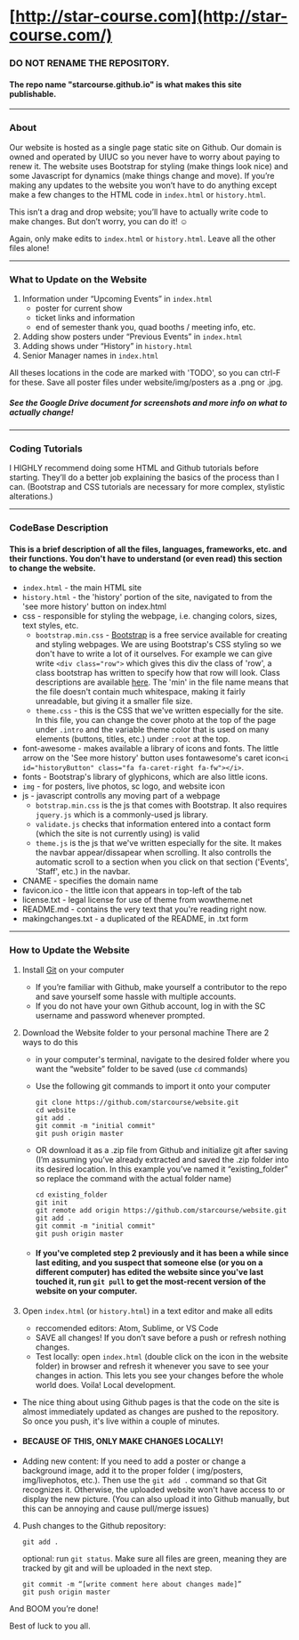 # [http://star-course.com](http://star-course.com/)

### DO NOT RENAME THE REPOSITORY. 
#### The repo name "starcourse.github.io" is what makes this site publishable.

--------------------------------------------------

### About

Our website is hosted as a single page static site on Github. Our domain is owned and operated by UIUC so you never have to worry about paying to renew it. The website uses Bootstrap for styling (make things look nice) and some Javascript for dynamics (make things change and move). If you’re making any updates to the website you won’t have to do anything except make a few changes to the HTML code in `index.html` or  `history.html`.

This isn’t a drag and drop website; you’ll have to actually write code to make changes. But don’t worry, you can do it! ☺

Again, only make edits to `index.html` or `history.html`. Leave all the other files alone!

--------------------------------------------------

### What to Update on the Website
1. Information under “Upcoming Events” in `index.html`
   - poster for current show
   - ticket links and information
   - end of semester thank you,  quad booths / meeting info, etc.
2. Adding show posters under “Previous Events” in `index.html`
3. Adding shows under “History” in `history.html`
4. Senior Manager names in `index.html`

All theses locations in the code are marked with 'TODO', so you can ctrl-F for these.
Save all poster files under website/img/posters as a .png or .jpg.

##### See the Google Drive document for screenshots and more info on what to actually change!

---------------------------------------------------
### Coding Tutorials
I HIGHLY recommend doing some HTML and Github tutorials before starting. They’ll do a better job explaining the basics of the process than I can. (Bootstrap and CSS tutorials are necessary for more complex, stylistic alterations.)

---------------------------------------------------
### CodeBase Description
#### This is a brief description of all the files, languages, frameworks, etc. and their functions. You don't have to understand (or even read) this section to change the website.
 - `index.html` - the main HTML site
 - `history.html` - the 'history' portion of the site, navigated to from the 'see more history' button on index.html
 - css - responsible for styling the webpage, i.e. changing colors, sizes, text styles, etc.
    - `bootstrap.min.css` - [Bootstrap](https://getbootstrap.com/) is a free service available for creating and styling webpages. We are using Bootstrap's CSS styling so we don't have to write a lot of it ourselves. For example we can give write `<div class="row">` which gives this div the class of 'row', a class bootstrap has written to specify how that row will look. Class descriptions are available [here](https://getbootstrap.com/docs/3.4/css/). The 'min' in the file name means that the file doesn't contain much whitespace, making it fairly unreadable, but giving it a smaller file size. 
     - `theme.css` - this is the CSS that we've written especially for the site. In this file, you can change the cover photo at the top of the page under `.intro` and the variable theme color that is used on many elements (buttons, titles, etc.) under `:root` at the top.
 - font-awesome - makes available a library of icons and fonts. The little arrow on the 'See more history' button uses fontawesome's caret icon`<i id="historyButton" class="fa fa-caret-right fa-fw"></i>`.
 - fonts - Bootstrap's library of glyphicons, which are also little icons.
 - `img` - for posters, live photos, sc logo, and website icon
 - js - javascript controlls any moving part of a webpage
    - `botstrap.min.css` is the js that comes with Bootstrap. It also requires `jquery.js` which is a commonly-used js library.
    - `validate.js` checks that information entered into a contact form (which the site is not currently using) is valid
    - `theme.js` is the js that we've written especially for the site. It makes the navbar appear/dissapear when scrolling. It also controlls the automatic scroll to a section when you click on that section ('Events', 'Staff', etc.) in the navbar.
 - CNAME - specifies the domain name
 - favicon.ico - the little icon that appears in top-left of the tab
 - license.txt - legal license for use of theme from wowtheme.net
 - README.md - contains the very text that you're reading right now.
 - makingchanges.txt - a duplicated of the README, in .txt form

---------------------------------------------------

### How to Update the Website

1. Install [Git](https://git-scm.com/book/en/v2/Getting-Started-Installing-Git) on your computer
   - If you’re familiar with Github, make yourself a contributor to the repo and save yourself some hassle with multiple accounts.
   - If you do not have your own Github account, log in with the SC username and password whenever prompted.

2. Download the Website folder to your personal machine
   There are 2 ways to do this
   - in your computer's terminal, navigate to the desired folder where you want the “website” folder to be saved (use `cd` commands)
   - Use the following git commands to import it onto your computer
      ```
      git clone https://github.com/starcourse/website.git
      cd website
      git add .
      git commit -m "initial commit"
      git push origin master
      ```
   - OR download it as a .zip file from Github and initialize git after saving
(I’m assuming you’ve already extracted and saved the .zip folder into its desired location. In this example you’ve named it “existing_folder” so replace the command with the actual folder name)
      ```
      cd existing_folder
      git init
      git remote add origin https://github.com/starcourse/website.git
      git add .
      git commit -m "initial commit"
      git push origin master
      ```

   - #### If you've completed step 2 previously and it has been a while since last editing, and you suspect that someone else (or you on a different computer) has edited the website since you've last touched it, run `git pull` to get the most-recent version of the website on your computer.


3. Open `index.html` (or `history.html`) in a text editor and make all edits
   - reccomended editors: Atom, Sublime, or VS Code
   - SAVE all changes! If you don’t save before a push or refresh nothing changes.
   - Test locally: open `index.html` (double click on the icon in the website folder) in browser and refresh it whenever you save to see your changes in action. This lets you see your changes before the whole world does. Voila! Local development.

 * The nice thing about using Github pages is that the code on the site is almost immediately updated as changes are pushed to the repository. So once you push, it's live within a couple of minutes.

* #### BECAUSE OF THIS, ONLY MAKE CHANGES LOCALLY!

 * Adding new content: If you need to add a poster or change a background image, add it to the proper folder ( img/posters, img/livephotos, etc.). Then use the `git add .` command so that Git recognizes it. Otherwise, the uploaded website won't have access to or display the new picture. (You can also upload it into Github manually, but this can be annoying and cause pull/merge issues)


4. Push changes to the Github repository:
      ```
      git add .
      ```
      optional: run `git status`. Make sure all files are green, meaning they are tracked by git and will be uploaded in the next step.
      
      ```
      git commit -m “[write comment here about changes made]”
      git push origin master
      ```

And BOOM you’re done!

Best of luck to you all.
